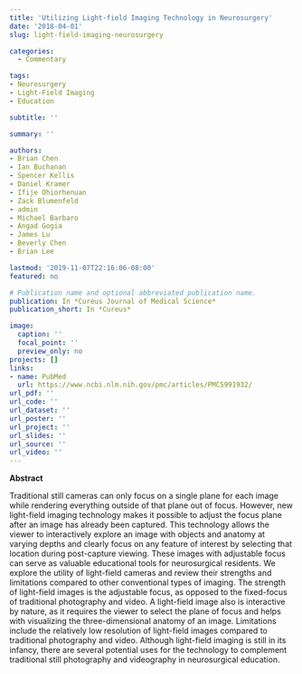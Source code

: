 ```yaml
---
title: 'Utilizing Light-field Imaging Technology in Neurosurgery'
date: '2018-04-01'
slug: light-field-imaging-neurosurgery

categories:
  - Commentary

tags:
- Neurosurgery
- Light-Field Imaging
- Education

subtitle: ''

summary: ''

authors:
- Brian Chen
- Ian Buchanan
- Spencer Kellis
- Daniel Kramer
- Ifije Ohiorhenuan
- Zack Blumenfeld
- admin
- Michael Barbaro
- Angad Gogia
- James Lu
- Beverly Chen
- Brian Lee

lastmod: '2019-11-07T22:16:06-08:00'
featured: no

# Publication name and optional abbreviated publication name.
publication: In *Cureus Journal of Medical Science*
publication_short: In *Cureus*

image:
  caption: ''
  focal_point: ''
  preview_only: no
projects: []
links:
- name: PubMed
  url: https://www.ncbi.nlm.nih.gov/pmc/articles/PMC5991932/
url_pdf: ''
url_code: ''
url_dataset: ''
url_poster: ''
url_project: ''
url_slides: ''
url_source: ''
url_video: ''
---
```


**Abstract**  

Traditional still cameras can only focus on a single plane for each image while rendering everything outside of that plane out of focus. However, new light-field imaging technology makes it possible to adjust the focus plane after an image has already been captured. This technology allows the viewer to interactively explore an image with objects and anatomy at varying depths and clearly focus on any feature of interest by selecting that location during post-capture viewing. These images with adjustable focus can serve as valuable educational tools for neurosurgical residents. We explore the utility of light-field cameras and review their strengths and limitations compared to other conventional types of imaging. The strength of light-field images is the adjustable focus, as opposed to the fixed-focus of traditional photography and video. A light-field image also is interactive by nature, as it requires the viewer to select the plane of focus and helps with visualizing the three-dimensional anatomy of an image. Limitations include the relatively low resolution of light-field images compared to traditional photography and video. Although light-field imaging is still in its infancy, there are several potential uses for the technology to complement traditional still photography and videography in neurosurgical education.
